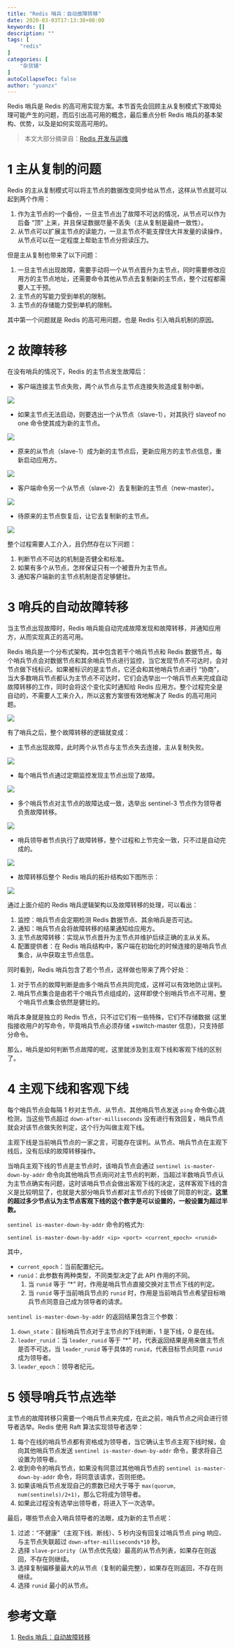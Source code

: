 ```yaml
---
title: "Redis 哨兵：自动故障转移"
date: 2020-03-03T17:13:38+08:00
keywords: []
description: ""
tags: [
    "redis"
]
categories: [
    "杂货铺"
]
autoCollapseToc: false
author: "yuanzx"
---
```


Redis 哨兵是 Redis 的高可用实现方案。本节首先会回顾主从复制模式下故障处理可能产生的问题，而后引出高可用的概念，最后重点分析 Redis 哨兵的基本架构、优势，以及是如何实现高可用的。

>本文大部分摘录自：[Redis 开发与运维](https://book.douban.com/subject/26971561/)

# 1 主从复制的问题

Redis 的主从复制模式可以将主节点的数据改变同步给从节点，这样从节点就可以起到两个作用：

1. 作为主节点的一个备份，一旦主节点出了故障不可达的情况，从节点可以作为后备 “顶” 上来，并且保证数据尽量不丢失（主从复制是最终一致性）。
2. 从节点可以扩展主节点的读能力，一旦主节点不能支撑住大并发量的读操作，从节点可以在一定程度上帮助主节点分担读压力。

但是主从复制也带来了以下问题：

1. 一旦主节点出现故障，需要手动将一个从节点晋升为主节点，同时需要修改应用方的主节点地址，还需要命令其他从节点去复制新的主节点，整个过程都需要人工干预。
2. 主节点的写能力受到单机的限制。
3. 主节点的存储能力受到单机的限制。

其中第一个问题就是 Redis 的高可用问题，也是 Redis 引入哨兵机制的原因。

# 2 故障转移

在没有哨兵的情况下，Redis 的主节点发生故障后：

- 客户端连接主节点失败，两个从节点与主节点连接失败造成复制中断。

![](/hub/2020/March/9.png)

- 如果主节点无法启动，则要选出一个从节点（slave-1），对其执行 slaveof no one 命令使其成为新的主节点。

![](/hub/2020/March/10.png)

- 原来的从节点（slave-1）成为新的主节点后，更新应用方的主节点信息，重新启动应用方。

![](/hub/2020/March/11.png)

- 客户端命令另一个从节点（slave-2）去复制新的主节点（new-master）。

![](/hub/2020/March/12.png)

- 待原来的主节点恢复后，让它去复制新的主节点。

![](/hub/2020/March/13.png)

整个过程需要人工介入，且仍然存在以下问题：

1. 判断节点不可达的机制是否健全和标准。
2. 如果有多个从节点，怎样保证只有一个被晋升为主节点。
3. 通知客户端新的主节点机制是否足够健壮。

# 3 哨兵的自动故障转移

当主节点出现故障时，Redis 哨兵能自动完成故障发现和故障转移，并通知应用方，从而实现真正的高可用。

Redis 哨兵是一个分布式架构，其中包含若干个哨兵节点和 Redis 数据节点，每个哨兵节点会对数据节点和其余哨兵节点进行监控，当它发现节点不可达时，会对节点做下线标识。如果被标识的是主节点，它还会和其他哨兵节点进行 “协商”，当大多数哨兵节点都认为主节点不可达时，它们会选举出一个哨兵节点来完成自动故障转移的工作，同时会将这个变化实时通知给 Redis 应用方。整个过程完全是自动的，不需要人工来介入，所以这套方案很有效地解决了 Redis 的高可用问题。

![](/hub/2020/March/14.png)

有了哨兵之后，整个故障转移的逻辑就变成：

- 主节点出现故障，此时两个从节点与主节点失去连接，主从复制失败。

![](/hub/2020/March/15.png)

- 每个哨兵节点通过定期监控发现主节点出现了故障。

![](/hub/2020/March/16.png)

- 多个哨兵节点对主节点的故障达成一致，选举出 sentinel-3 节点作为领导者负责故障转移。

![](/hub/2020/March/17.png)

- 哨兵领导者节点执行了故障转移，整个过程和上节完全一致，只不过是自动完成的。

![](/hub/2020/March/18.png)

- 故障转移后整个 Redis 哨兵的拓扑结构如下图所示：

![](/hub/2020/March/19.png)

通过上面介绍的 Redis 哨兵逻辑架构以及故障转移的处理，可以看出：

1. 监控：哨兵节点会定期检测 Redis 数据节点、其余哨兵是否可达。
2. 通知：哨兵节点会将故障转移的结果通知给应用方。
3. 主节点故障转移：实现从节点晋升为主节点并维护后续正确的主从关系。
4. 配置提供者：在 Redis 哨兵结构中，客户端在初始化的时候连接的是哨兵节点集合，从中获取主节点信息。

同时看到，Redis 哨兵包含了若个节点，这样做也带来了两个好处：

1. 对于节点的故障判断是由多个哨兵节点共同完成，这样可以有效地防止误判。
2. 哨兵节点集合是由若干个哨兵节点组成的，这样即使个别哨兵节点不可用，整个哨兵节点集合依然是健壮的。

哨兵本身就是独立的 Redis 节点，只不过它们有一些特殊，它们不存储数据 (这里指接收用户的写命令，毕竟哨兵节点必须存储 +switch-master 信息)，只支持部分命令。

那么，哨兵是如何判断节点故障的呢，这里就涉及到主观下线和客观下线的区别了。

# 4 主观下线和客观下线

每个哨兵节点会每隔 1 秒对主节点、从节点、其他哨兵节点发送 `ping` 命令做心跳检测，当这些节点超过 `down-after-milliseconds` 没有进行有效回复，哨兵节点就会对该节点做失败判定，这个行为叫做主观下线。

主观下线是当前哨兵节点的一家之言，可能存在误判。从节点、哨兵节点在主观下线后，没有后续的故障转移操作。

当哨兵主观下线的节点是主节点时，该哨兵节点会通过 `sentinel is-master-down-by-addr` 命令向其他哨兵节点询问对主节点的判断，当超过半数哨兵节点认为主节点确实有问题，这时该哨兵节点会做出客观下线的决定，这样客观下线的含义是比较明显了，也就是大部分哨兵节点都对主节点的下线做了同意的判定。**这里的超过多少节点认为主节点客观下线的这个数字是可以设置的，一般设置为超过半数。**

`sentinel is-master-down-by-addr` 命令的格式为:

```
sentinel is-master-down-by-addr <ip> <port> <current_epoch> <runid>
```

其中，

- `current_epoch`：当前配置纪元。
- `runid`：此参数有两种类型，不同类型决定了此 API 作用的不同。
  1. 当 `runid` 等于 “*” 时，作用是哨兵节点直接交换对主节点下线的判定。
  2. 当 `runid` 等于当前哨兵节点的 `runid` 时，作用是当前哨兵节点希望目标哨兵节点同意自己成为领导者的请求。

`sentinel is-master-down-by-addr` 的返回结果包含三个参数：

1. `down_state`：目标哨兵节点对于主节点的下线判断，1 是下线，0 是在线。
2. `leader_runid`：当 `leader_runid` 等于 “*” 时，代表返回结果是用来做主节点是否不可达，当 `leader_runid` 等于具体的 `runid`，代表目标节点同意 `runid` 成为领导者。
3. `leader_epoch`：领导者纪元。

# 5 领导哨兵节点选举

主节点的故障转移只需要一个哨兵节点来完成，在此之前，哨兵节点之间会进行领导者选举。Redis 使用 Raft 算法实现领导者选举：

1. 每个在线的哨兵节点都有资格成为领导者，当它确认主节点主观下线时候，会向其他哨兵节点发送 `sentinel is-master-down-by-addr` 命令，要求将自己设置为领导者。
2. 收到命令的哨兵节点，如果没有同意过其他哨兵节点的 `sentinel is-master-down-by-addr` 命令，将同意该请求，否则拒绝。
3. 如果该哨兵节点发现自己的票数已经大于等于 `max(quorum, num(sentinels)/2+1)`，那么它将成为领导者。
4. 如果此过程没有选举出领导者，将进入下一次选举。

最后，哪些节点会入哨兵领导者的法眼，成为新的主节点呢：

1. 过滤：“不健康”（主观下线、断线）、5 秒内没有回复过哨兵节点 ping 响应、与主节点失联超过 `down-after-milliseconds*10` 秒。
2. 选择 `slave-priority`（从节点优先级）最高的从节点列表，如果存在则返回，不存在则继续。
3. 选择复制偏移量最大的从节点（复制的最完整），如果存在则返回，不存在则继续。
4. 选择 `runid` 最小的从节点。

# 参考文章

1. [Redis 哨兵：自动故障转移](https://hellokangning.github.io/zh/post/redis-sentinel-automatic-failover/)